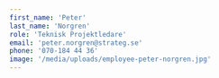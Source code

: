 ```yaml
---
first_name: 'Peter'
last_name: 'Norgren'
role: 'Teknisk Projektledare'
email: 'peter.norgren@strateg.se'
phone: '070-184 44 36'
image: '/media/uploads/employee-peter-norgren.jpg'
---
```


